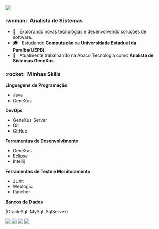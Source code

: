 
![](https://komarev.com/ghpvc/?username=ElizaAugusta4&color=006bed)

<h3> :woman: &nbsp;Analista de Sistemas </h3>

- 🤔 &nbsp; Explorando novas tecnologias e desenvolvendo soluções de software.
- 🎓 &nbsp; Estudando **Computação** na **Universidade Estadual da Paraíba(UEPB)**</a>.
- 💼 &nbsp; Atualmente trabalhando na Ábaco Tecnologia como **Analista de Sistemas GeneXus**.

<h3> :rocket: &nbsp;Minhas Skills </h3>

**Linguagens de Programação**

* Java
* GeneXus

**DevOps**

  * GeneXus Server
  * Git
  * GitHub
  

**Ferramentas de Desenvolvimento**

  * GeneXus
  * Eclipse
  * Intellij
  
**Ferramentas de Teste e Monitoramento**

  * JUnit
  * Weblogic
  * Rancher 

  
**Bancos de Dados**
  
  (OracleSql
  ,MySql
  ,SqlServer)
  

  <div>
  <a href = "mailto: eliza.19.bz@outlook.com"><img src="https://img.shields.io/badge/-Gmail-%23EA4335?style=for-the-badge&logo=gmail&logoColor=white" target="_blank"></a>
  <a href="https://www.linkedin.com/in/eliza-augusta-5053201a6/" target="_blank"><img src="https://img.shields.io/badge/-LinkedIn-%230077B5?style=for-the-badge&logo=linkedin&logoColor=white" target="_blank"></a>
  <a href="https://www.youtube.com/channel/UCfDq-XfPhgHWCYMy3elRV1Q" target="_blank"><img src="https://img.shields.io/badge/-Youtube-%23333?style=for-the-badge&logo=youtube&logoColor=white" target="_blank"></a>
  <a href="https://www.instagram.com/computer_eliza?r=nametag" target="_blank"><img src="https://img.shields.io/badge/-Instagram-%23E4405F?style=for-the-badge&logo=instagram&logoColor=white" target="_blank"></a>
</div>
